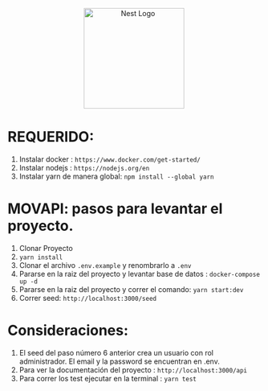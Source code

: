 <p align="center">
  <a href="http://nestjs.com/" target="blank"><img src="https://nestjs.com/img/logo-small.svg" width="200" alt="Nest Logo" /></a>
</p>

# REQUERIDO:
1. Instalar docker : ```https://www.docker.com/get-started/```
2. Instalar nodejs :  ``https://nodejs.org/en``
3. Instalar yarn de manera global: ```npm install --global yarn```

# MOVAPI: pasos para levantar el proyecto.
1. Clonar Proyecto
2. ```yarn install```
3. Clonar el archivo ```.env.example``` y renombrarlo a ```.env```
4. Pararse en la raiz del proyecto y levantar base de datos : ```docker-compose up -d```
5. Pararse en la raiz del proyecto y correr el comando: ```yarn start:dev```
6. Correr seed: ```http://localhost:3000/seed```

# Consideraciones:
1. El seed del paso número 6 anterior crea un usuario con rol administrador. El email y la password se encuentran en .env.
2. Para ver la documentación del proyecto : ```http://localhost:3000/api```
3. Para correr los test ejecutar en la terminal : ```yarn test```


